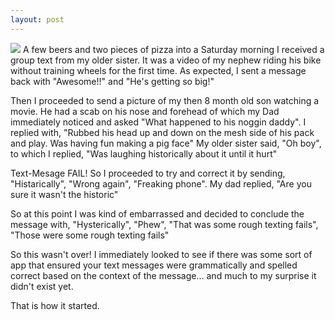 ```yaml
---
layout: post
---
```

<img src="{{ site.baseurl }}/images/pic03.jpg" class="fit image">
A few beers and two pieces of pizza into a Saturday morning I received a group text from my older sister. It was a video of my nephew riding his bike without training wheels for the first time. As expected, I sent a message back with "Awesome!!" and "He's getting so big!"

Then I proceeded to send a picture of my then 8 month old son watching a movie. He had a scab on his nose and forehead of which my Dad immediately noticed and asked "What happened to his noggin daddy". I replied with, "Rubbed his head up and down on the mesh side of his pack and play. Was having fun making a pig face" My older sister said, "Oh boy", to which I replied, "Was laughing historically about it until it hurt"

Text-Mesage FAIL! So I proceeded to try and correct it by sending, "Histarically", "Wrong again", "Freaking phone". My dad replied, "Are you sure it wasn't the historic"

So at this point I was kind of embarrassed and decided to conclude the message with, "Hysterically", "Phew", "That was some rough texting fails", "Those were some rough texting fails"

So this wasn't over! I immediately looked to see if there was some sort of app that ensured your text messages were grammatically and spelled correct based on the context of the message... and much to my surprise it didn't exist yet.

That is how it started.